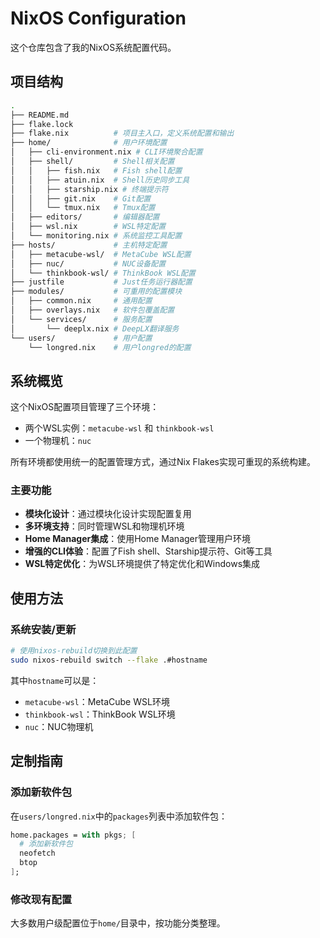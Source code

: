 # NixOS Configuration

这个仓库包含了我的NixOS系统配置代码。

## 项目结构

```bash
.
├── README.md
├── flake.lock
├── flake.nix          # 项目主入口，定义系统配置和输出
├── home/              # 用户环境配置
│   ├── cli-environment.nix # CLI环境聚合配置
│   ├── shell/         # Shell相关配置
│   │   ├── fish.nix   # Fish shell配置
│   │   ├── atuin.nix  # Shell历史同步工具
│   │   ├── starship.nix # 终端提示符
│   │   ├── git.nix    # Git配置
│   │   └── tmux.nix   # Tmux配置
│   ├── editors/       # 编辑器配置
│   ├── wsl.nix        # WSL特定配置
│   └── monitoring.nix # 系统监控工具配置
├── hosts/             # 主机特定配置
│   ├── metacube-wsl/  # MetaCube WSL配置
│   ├── nuc/           # NUC设备配置
│   └── thinkbook-wsl/ # ThinkBook WSL配置
├── justfile           # Just任务运行器配置
├── modules/           # 可重用的配置模块
│   ├── common.nix     # 通用配置
│   ├── overlays.nix   # 软件包覆盖配置
│   └── services/      # 服务配置
│       └── deeplx.nix # DeepLX翻译服务
└── users/             # 用户配置
    └── longred.nix    # 用户longred的配置
```

## 系统概览

这个NixOS配置项目管理了三个环境：

- 两个WSL实例：`metacube-wsl` 和 `thinkbook-wsl`
- 一个物理机：`nuc`

所有环境都使用统一的配置管理方式，通过Nix Flakes实现可重现的系统构建。

### 主要功能

- **模块化设计**：通过模块化设计实现配置复用
- **多环境支持**：同时管理WSL和物理机环境
- **Home Manager集成**：使用Home Manager管理用户环境
- **增强的CLI体验**：配置了Fish shell、Starship提示符、Git等工具
- **WSL特定优化**：为WSL环境提供了特定优化和Windows集成

## 使用方法

### 系统安装/更新

```bash
# 使用nixos-rebuild切换到此配置
sudo nixos-rebuild switch --flake .#hostname
```

其中`hostname`可以是：

- `metacube-wsl`：MetaCube WSL环境
- `thinkbook-wsl`：ThinkBook WSL环境
- `nuc`：NUC物理机

## 定制指南

### 添加新软件包

在`users/longred.nix`中的`packages`列表中添加软件包：

```nix
home.packages = with pkgs; [
  # 添加新软件包
  neofetch
  btop
];
```

### 修改现有配置

大多数用户级配置位于`home/`目录中，按功能分类整理。
